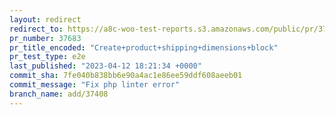 ```yaml
---
layout: redirect
redirect_to: https://a8c-woo-test-reports.s3.amazonaws.com/public/pr/37683/e2e/index.html
pr_number: 37683
pr_title_encoded: "Create+product+shipping+dimensions+block"
pr_test_type: e2e
last_published: "2023-04-12 18:21:34 +0000"
commit_sha: 7fe040b838bb6e90a4ac1e86ee59ddf608aeeb01
commit_message: "Fix php linter error"
branch_name: add/37408
---
```

